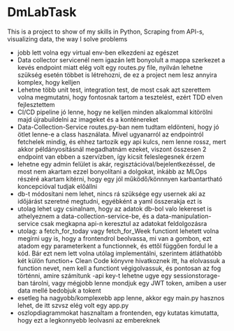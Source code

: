# DmLabTask
This is a project to show of my skills in Python, Scraping from API-s, visualizing data, the way I solve problems
- jobb lett volna egy virtual env-ben elkezdeni az egészet
- Data collector servicenél nem igazán lett bonyolult a mappa szerkezet a kevés endpoint miatt elég volt egy routes.py file, nyilván lehetne szükség esetén többet is létrehozni, de ez a project nem lesz annyira komplex, hogy kelljen
- Lehetne több unit test, integration test, de most csak azt szerettem volna megmutatni, hogy fontosnak tartom a tesztelést, ezért TDD elven fejlesztettem
- CI/CD pipeline jó lenne, hogy ne kelljen minden alkalommal kitörölni majd újrabuildelni az imageket és a konténereket
- Data-Collection-Service routes.py-ban nem tudtam eldönteni, hogy jó ötlet lenne-e a class használata. Mivel ugyanarról az endpointról fetchelek mindig, és ehhez tartozik egy api kulcs, nem lenne rossz, mert akkor példányosításnál megadhatnám ezeket, viszont összesen 2 endpoint van ebben a szervízben, így kicsit feleslegesnek érzem
- lehetne egy admin felület is akár, regisztációval/bejelentkezéssel, de most nem akartam ezzel bonyolítani a dolgokat, inkább az MLOps részéré akartam kitérni, hogy egy jól működő/könnnyen karbantartható koncepcióval tudjak előállni
- db-t módosítani nem lehet, nincs rá szüksége egy usernek aki az időjárást szeretné megtudni, egyébként a yaml összerakja ezt is
- utolag lehet ugy csinalnam, hogy az adatok db-bol valo lekereset is athelyeznem a data-collection-service-be, és a data-manipulation-service csak megkapna api-n keresztul az adatokat feldolgozásra
- utolag: a fetch_for_today vagy fetch_for_Week functiont lehetett volna megírni ugy is, hogy a frontendrol beolvassa, mi van a gombon, ezt atadom egy parameterkent a functionnek, és ettől függően fordul le a kód. Bár ezt nem lett volna utólag implementálni, szerintem átláthatóbb két külön function+ Clean Code könyvre hivatkoznek itt, ha elolvassuk a function nevet, nem kell a functiont végigolvassuk, és pontosan az fog történni, amire számítunk
-api key-t lehetne ugye egy sessionstorage-ban tárolni, vagy mégjobb lenne mondjuk egy JWT token, amiben a user data mellé bedobjuk a tokent
- esetleg ha nagyobb/komplexebb app lenne, akkor egy main.py hasznos lehet, de itt szvsz elég volt egy app.py
- oszlopdiagrammokat hasznaltam a frontenden, egy kutatas kimutatta, hogy ezt a legkonnyebb leolvasni az embereknek
